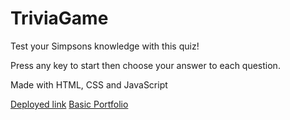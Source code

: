 # TriviaGame
Test your Simpsons knowledge with this quiz! 

Press any key to start then choose your answer to each question.

Made with HTML, CSS and JavaScript

[Deployed link](https://lmboyle.github.io/TriviaGame)
[Basic Portfolio](https://lmboyle.github.io/Basic-Portfolio/portfolio.html)

